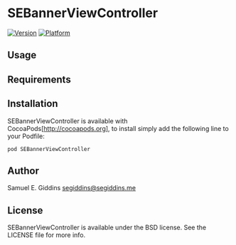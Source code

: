 # SEBannerViewController

[![Version](http://cocoapod-badges.herokuapp.com/v/SEBannerViewController/badge.png)](http://cocoadocs.org/docsets/SEBannerViewController)
[![Platform](http://cocoapod-badges.herokuapp.com/p/SEBannerViewController/badge.png)](http://cocoadocs.org/docsets/SEBannerViewController)

## Usage

## Requirements

## Installation

SEBannerViewController is available with CocoaPods[http://cocoapods.org], to install
simply add the following line to your Podfile:

    pod SEBannerViewController

## Author

Samuel E. Giddins <segiddins@segiddins.me>

## License

SEBannerViewController is available under the BSD license. See the LICENSE file for more info.

